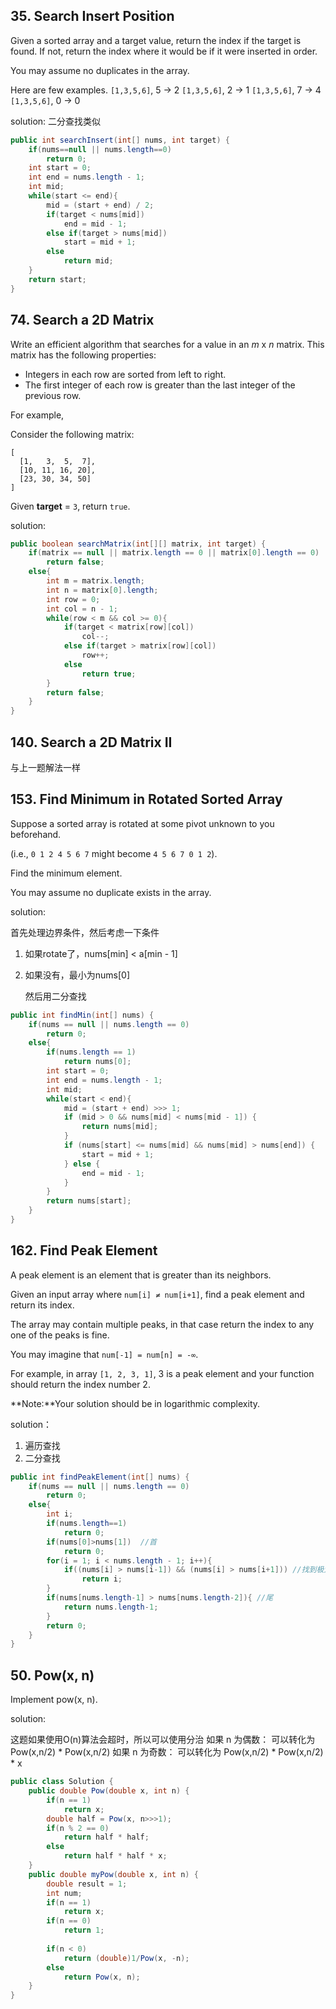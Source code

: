 ## 35. Search Insert Position

Given a sorted array and a target value, return the index if the target is found. If not, return the index where it would be if it were inserted in order.

You may assume no duplicates in the array.

Here are few examples.
`[1,3,5,6]`, 5 → 2
`[1,3,5,6]`, 2 → 1
`[1,3,5,6]`, 7 → 4
`[1,3,5,6]`, 0 → 0


solution: 二分查找类似
```java
public int searchInsert(int[] nums, int target) {  
    if(nums==null || nums.length==0)
        return 0;
    int start = 0;
    int end = nums.length - 1;
    int mid;
    while(start <= end){
        mid = (start + end) / 2;
        if(target < nums[mid])
            end = mid - 1;
        else if(target > nums[mid])
            start = mid + 1;
        else
            return mid;
    }
    return start;
}
```



## 74. Search a 2D Matrix

Write an efficient algorithm that searches for a value in an *m* x *n* matrix. This matrix has the following properties:

- Integers in each row are sorted from left to right.
- The first integer of each row is greater than the last integer of the previous row.

For example,

Consider the following matrix:

```
[
  [1,   3,  5,  7],
  [10, 11, 16, 20],
  [23, 30, 34, 50]
]
```

Given **target** = `3`, return `true`.



solution:

```java
public boolean searchMatrix(int[][] matrix, int target) {
    if(matrix == null || matrix.length == 0 || matrix[0].length == 0)
        return false;
    else{
        int m = matrix.length;
        int n = matrix[0].length;
        int row = 0;
        int col = n - 1;
        while(row < m && col >= 0){
            if(target < matrix[row][col])
                col--;
            else if(target > matrix[row][col])
                row++;
            else
                return true;
        }
        return false;
    }
}
```




## 140. Search a 2D Matrix II

与上一题解法一样

## 153. Find Minimum in Rotated Sorted Array

Suppose a sorted array is rotated at some pivot unknown to you beforehand.

(i.e., `0 1 2 4 5 6 7` might become `4 5 6 7 0 1 2`).

Find the minimum element.

You may assume no duplicate exists in the array.

solution:

首先处理边界条件，然后考虑一下条件

1. 如果rotate了，nums[min] < a[min - 1]

2. 如果没有，最小为nums[0]

   然后用二分查找

```java
public int findMin(int[] nums) {
    if(nums == null || nums.length == 0)
        return 0;
    else{
        if(nums.length == 1)
            return nums[0];
        int start = 0;
        int end = nums.length - 1;
        int mid;
        while(start < end){
            mid = (start + end) >>> 1;
            if (mid > 0 && nums[mid] < nums[mid - 1]) {
                return nums[mid];
            }
            if (nums[start] <= nums[mid] && nums[mid] > nums[end]) {
                start = mid + 1;
            } else {
                end = mid - 1;
            }
        }
        return nums[start];
    }
}
```



## 162. Find Peak Element

A peak element is an element that is greater than its neighbors.

Given an input array where `num[i] ≠ num[i+1]`, find a peak element and return its index.

The array may contain multiple peaks, in that case return the index to any one of the peaks is fine.

You may imagine that `num[-1] = num[n] = -∞`.

For example, in array `[1, 2, 3, 1]`, 3 is a peak element and your function should return the index number 2.

**Note:**Your solution should be in logarithmic complexity.

solution：

1. 遍历查找
2. 二分查找

```java
public int findPeakElement(int[] nums) {
    if(nums == null || nums.length == 0)
        return 0;
    else{
        int i;
        if(nums.length==1)
            return 0;
        if(nums[0]>nums[1])  //首
            return 0;
        for(i = 1; i < nums.length - 1; i++){
            if((nums[i] > nums[i-1]) && (nums[i] > nums[i+1])) //找到极大值
                return i;
        }
        if(nums[nums.length-1] > nums[nums.length-2]){ //尾
            return nums.length-1;
        }
        return 0;
    }
}
```


## 50. Pow(x, n)
Implement pow(x, n).

solution: 

这题如果使用O(n)算法会超时，所以可以使用分治
如果 n 为偶数： 可以转化为 Pow(x,n/2) * Pow(x,n/2)
如果 n 为奇数： 可以转化为 Pow(x,n/2) * Pow(x,n/2) * x

```java
public class Solution {
    public double Pow(double x, int n) {
        if(n == 1)
            return x;
        double half = Pow(x, n>>>1);
        if(n % 2 == 0)
            return half * half;
        else
            return half * half * x;
    }
    public double myPow(double x, int n) {
        double result = 1;
        int num;
        if(n == 1)
            return x;
        if(n == 0)
            return 1;
        
        if(n < 0)
            return (double)1/Pow(x, -n);
        else
            return Pow(x, n);
    }
}
```
